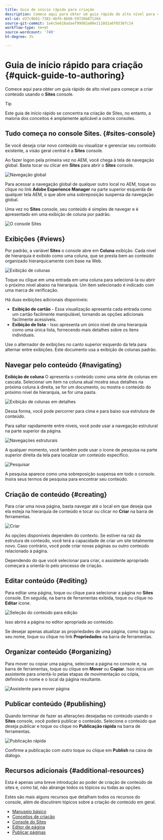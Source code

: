 ```yaml
---
title: Guia de início rápido para criação
description: Comece aqui para obter um guia rápido de alto nível para começar a criar conteúdo usando o console de sites.
exl-id: d37c9b61-7382-4bf6-8b90-59726b871264
source-git-commit: 1a4c5e618adaef99d82a00e1118d1a0f8536fc14
workflow-type: tm+mt
source-wordcount: '749'
ht-degree: 3%

---
```



# Guia de início rápido para criação {#quick-guide-to-authoring}

Comece aqui para obter um guia rápido de alto nível para começar a criar conteúdo usando o **Sites** console.

>[!TIP]
>
>Este guia de início rápido se concentra na criação de Sites, no entanto, a maioria dos conceitos é amplamente aplicável a outros consoles.

## Tudo começa no console Sites. {#sites-console}

Se você deseja criar novo conteúdo ou visualizar e gerenciar seu conteúdo existente, a visão geral central é a **Sites** console.

Ao fazer logon pela primeira vez no AEM, você chega à tela de navegação global. Basta tocar ou clicar em **Sites** para abrir o **Sites** console.

![Navegação global](assets/getting-started-global-navigation.png)

Para acessar a navegação global de qualquer outro local no AEM, toque ou clique no link **Adobe Experience Manager** na parte superior esquerda de qualquer tela AEM, o que abre uma sobreposição suspensa da navegação global.

Uma vez no **Sites** console, seu conteúdo é simples de navegar e é apresentado em uma exibição de coluna por padrão.

![O console Sites](assets/getting-started-sites-console.png)

## Exibições {#views}

Por padrão, a variável **Sites** o console abre em **Coluna** exibição. Cada nível de hierarquia é exibido como uma coluna, que se presta bem ao conteúdo organizado hierarquicamente com base na Web.

![Exibição de colunas](assets/getting-started-column-view.png)

Toque ou clique em uma entrada em uma coluna para selecioná-la ou abrir o próximo nível abaixo na hierarquia. Um item selecionado é indicado com uma marca de verificação.

Há duas exibições adicionais disponíveis:

* **Exibição de cartão** - Essa visualização apresenta cada entrada como um cartão facilmente manipulável, tornando as opções adicionais facilmente acessíveis.
* **Exibição de lista** - Isso apresenta um único nível de uma hierarquia como uma única lista, fornecendo mais detalhes sobre os itens individuais.

Use o alternador de exibições no canto superior esquerdo da tela para alternar entre exibições. Este documento usa a exibição de colunas padrão.

## Navegar pelo conteúdo {#navigating}

**Exibição de coluna** O apresenta o conteúdo como uma série de colunas em cascata. Selecionar um item na coluna atual mostra seus detalhes na próxima coluna à direita, se for um documento, ou mostra o conteúdo do próximo nível de hierarquia, se for uma pasta.

![Exibição de colunas em detalhes](assets/getting-started-column-detail.png)

Dessa forma, você pode percorrer para cima e para baixo sua estrutura de conteúdo.

Para saltar rapidamente entre níveis, você pode usar a navegação estrutural na parte superior da página.

![Navegações estruturais](assets/getting-started-breadcrumbs.png)

A qualquer momento, você também pode usar o ícone de pesquisa na parte superior direita da tela para localizar um conteúdo específico.

![Pesquisar](assets/getting-started-search.png)

A pesquisa aparece como uma sobreposição suspensa em todo o console. Insira seus termos de pesquisa para encontrar seu conteúdo.

## Criação de conteúdo {#creating}

Para criar uma nova página, basta navegar até o local em que deseja que ela esteja na hierarquia de conteúdo e tocar ou clicar no **Criar** na barra de ferramentas.

![Criar](assets/getting-started-create.png)

As opções disponíveis dependem do contexto. Se estiver na raiz da estrutura de conteúdo, você terá a capacidade de criar um site totalmente novo. Caso contrário, você pode criar novas páginas ou outro conteúdo relacionado à página.

Dependendo do que você selecionar para criar, o assistente apropriado começará a orientá-lo pelo processo de criação.

## Editar conteúdo {#editing}

Para editar uma página, toque ou clique para selecionar a página no **Sites** console. Em seguida, na barra de ferramentas exibida, toque ou clique no **Editar** ícone.

![Seleção do conteúdo para edição](assets/getting-started-edit.png)

Isso abrirá a página no editor apropriada ao conteúdo.

Se desejar apenas atualizar as propriedades de uma página, como tags ou seu nome, toque ou clique no link **Propriedades** na barra de ferramentas.

## Organizar conteúdo {#organizing}

Para mover ou copiar uma página, selecione a página no console e, na barra de ferramentas, toque ou clique em **Mover** ou **Copiar**. Isso inicia um assistente para orientá-lo pelas etapas de movimentação ou cópia, definindo o nome e o local da página resultante.

![Assistente para mover página](assets/getting-started-move-page.png)

## Publicar conteúdo {#publishing}

Quando terminar de fazer as alterações desejadas no conteúdo usando o **Sites** console, você poderá publicar o conteúdo. Selecione o conteúdo que deseja publicar e toque ou clique no **Publicação rápida** na barra de ferramentas.

![Publicação rápida](assets/getting-started-quick-publish.png)

Confirme a publicação com outro toque ou clique em **Publish** na caixa de diálogo.

## Recursos adicionais {#additional-resources}

Esta é apenas uma breve introdução ao poder de criação de conteúdo de sites e, como tal, não abrange todos os tópicos ou todas as opções.

Estes são mais alguns recursos que detalham todos os recursos do console, além de discutirem tópicos sobre a criação de conteúdo em geral.

* [Manuseio básico](/help/sites-cloud/authoring/basic-handling.md)
* [Conceitos de criação](/help/sites-cloud/authoring/author-publish.md)
* [Console do Sites](/help/sites-cloud/authoring/sites-console/introduction.md)
* [Editor de página](/help/sites-cloud/authoring/page-editor/introduction.md)
* [Publicar páginas](/help/sites-cloud/authoring/sites-console/publishing-pages.md)
